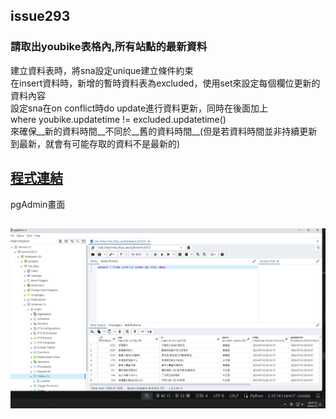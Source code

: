 ## issue293
### 請取出youbike表格內,所有站點的最新資料

建立資料表時，將sna設定unique建立條件約束  
在insert資料時，新增的暫時資料表為excluded，使用set來設定每個欄位更新的資料內容  
設定sna在on conflict時do update進行資料更新，同時在後面加上  
where youbike.updatetime != excluded.updatetime()  
來確保__新的資料時間__不同於__舊的資料時間__(但是若資料時間並非持續更新到最新，就會有可能存取的資料不是最新的)

## [程式連結](./issue293.py)
pgAdmin畫面
## ![圖片](./issue293.png)